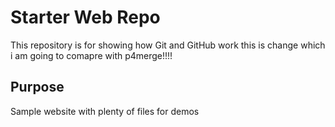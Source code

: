 # Starter Web Repo

This repository is for showing how Git and GitHub work
this is change which i am going to comapre with p4merge!!!!
## Purpose

Sample website with plenty of files for demos
